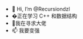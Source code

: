 - 👋 Hi, I’m @Recursiondzl
- �正在学习 C++ 和数据结构
- 💞️我在寻求大佬
- 📫 我要变强
<!---
Recursiondzl/Recursiondzl is a ✨ special ✨ repository because its `README.md` (this file) appears on your GitHub profile.
You can click the Preview link to take a look at your changes.
--->
